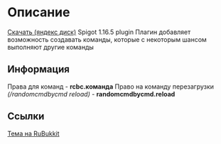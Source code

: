 [download-link-yandex]: https://disk.yandex.ru/d/PYthtP34iNA_Lw/
[rubukkit-thread]: https://rubukkit.org/threads/misc-randomcommandsbycommand-1-16.182806/


# Описание
[Скачать (яндекс диск)][download-link-yandex] 
Spigot 1.16.5 plugin 
Плагин добавляет возможность создавать команды, которые с некоторым шансом выполняют другие команды

## Информация
Права для команд - **rcbc.команда** 
Право на команду перезагрузки *(/randomcmdbycmd reload)* - **randomcmdbycmd.reload** 

## Ссылки 
[Тема на RuBukkit][rubukkit-thread] 
